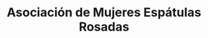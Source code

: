 ---
title: "Asociación de Mujeres Espátulas Rosadas"
url: /nicoya/asociacion-de-mujeres-espatulas-rosadas/
shop: artesanía
---